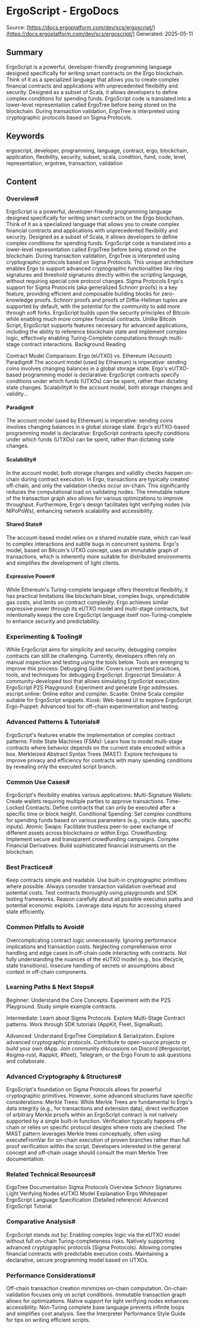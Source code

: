 # ErgoScript - ErgoDocs
Source: [https://docs.ergoplatform.com/dev/scs/ergoscript/](https://docs.ergoplatform.com/dev/scs/ergoscript/)
Generated: 2025-05-11

## Summary
ErgoScript is a powerful, developer-friendly programming language designed specifically for writing smart contracts on the Ergo blockchain. Think of it as a specialized language that allows you to create complex financial contracts and applications with unprecedented flexibility and security. Designed as a subset of Scala, it allows developers to define complex conditions for spending funds. ErgoScript code is translated into a lower-level representation called ErgoTree before being stored on the blockchain. During transaction validation, ErgoTree is interpreted using cryptographic protocols based on Sigma Protocols.

## Keywords
ergoscript, developer, programming, language, contract, ergo, blockchain, application, flexibility, security, subset, scala, condition, fund, code, level, representation, ergotree, transaction, validation

## Content
### Overview#
ErgoScript is a powerful, developer-friendly programming language designed specifically for writing smart contracts on the Ergo blockchain. Think of it as a specialized language that allows you to create complex financial contracts and applications with unprecedented flexibility and security. Designed as a subset of Scala, it allows developers to define complex conditions for spending funds.
ErgoScript code is translated into a lower-level representation called ErgoTree before being stored on the blockchain. During transaction validation, ErgoTree is interpreted using cryptographic protocols based on Sigma Protocols. This unique architecture enables Ergo to support advanced cryptographic functionalities like ring signatures and threshold signatures directly within the scripting language, without requiring special core protocol changes.
Sigma Protocols
Ergo's support for Sigma Protocols (aka generalized Schnorr proofs) is a key feature, providing efficient and composable building blocks for zero-knowledge proofs. Schnorr proofs and proofs of Diffie-Hellman tuples are supported by default, with the potential for the community to add more through soft forks.
ErgoScript builds upon the security principles of Bitcoin while enabling much more complex financial contracts. Unlike Bitcoin Script, ErgoScript supports features necessary for advanced applications, including the ability to reference blockchain state and implement complex logic, effectively enabling Turing-Complete computations through multi-stage contract interactions.
Background Reading

Contract Model Comparison: Ergo (eUTXO) vs. Ethereum (Account)
Paradigm#
The account model (used by Ethereum) is imperative: sending coins involves changing balances in a global storage state. Ergo's eUTXO-based programming model is declarative: ErgoScript contracts specify conditions under which funds (UTXOs) can be spent, rather than dictating state changes.
Scalability#
In the account model, both storage changes and validity...

#### Paradigm#
The account model (used by Ethereum) is imperative: sending coins involves changing balances in a global storage state. Ergo's eUTXO-based programming model is declarative: ErgoScript contracts specify conditions under which funds (UTXOs) can be spent, rather than dictating state changes.

#### Scalability#
In the account model, both storage changes and validity checks happen on-chain during contract execution. In Ergo, transactions are typically created off-chain, and only the validation checks occur on-chain. This significantly reduces the computational load on validating nodes. The immutable nature of the transaction graph also allows for various optimizations to improve throughput. Furthermore, Ergo's design facilitates light verifying nodes (via NIPoPoWs), enhancing network scalability and accessibility.

#### Shared State#
The account-based model relies on a shared mutable state, which can lead to complex interactions and subtle bugs in concurrent systems. Ergo's model, based on Bitcoin's UTXO concept, uses an immutable graph of transactions, which is inherently more suitable for distributed environments and simplifies the development of light clients.

#### Expressive Power#
While Ethereum's Turing-complete language offers theoretical flexibility, it has practical limitations like blockchain bloat, complex bugs, unpredictable gas costs, and limits on contract complexity. Ergo achieves similar expressive power through its eUTXO model and multi-stage contracts, but intentionally keeps the core ErgoScript language itself non-Turing-complete to enhance security and predictability.

### Experimenting & Tooling#
While ErgoScript aims for simplicity and security, debugging complex contracts can still be challenging. Currently, developers often rely on manual inspection and testing using the tools below. Tools are emerging to improve this process:
Debugging Guide: Covers current best practices, tools, and techniques for debugging ErgoScript.
Ergoscript Simulator: A community-developed tool that allows simulating ErgoScript execution.
ErgoScript P2S Playground: Experiment and generate Ergo addresses.
escript.online: Online editor and compiler.
Scastie: Online Scala compiler suitable for ErgoScript snippets.
Kiosk: Web-based UI to explore ErgoScript.
Ergo-Puppet: Advanced tool for off-chain experimentation and testing.

### Advanced Patterns & Tutorials#
ErgoScript's features enable the implementation of complex contract patterns:
Finite State Machines (FSMs): Learn how to model multi-stage contracts where behavior depends on the current state encoded within a box.
Merkleized Abstract Syntax Trees (MAST): Explore techniques to improve privacy and efficiency for contracts with many spending conditions by revealing only the executed script branch.

### Common Use Cases#
ErgoScript's flexibility enables various applications:
Multi-Signature Wallets: Create wallets requiring multiple parties to approve transactions.
Time-Locked Contracts: Define contracts that can only be executed after a specific time or block height.
Conditional Spending: Set complex conditions for spending funds based on various parameters (e.g., oracle data, specific inputs).
Atomic Swaps: Facilitate trustless peer-to-peer exchange of different assets across blockchains or within Ergo.
Crowdfunding: Implement secure and transparent crowdfunding campaigns.
Complex Financial Derivatives: Build sophisticated financial instruments on the blockchain.

### Best Practices#
Keep contracts simple and readable.
Use built-in cryptographic primitives where possible.
Always consider transaction validation overhead and potential costs.
Test contracts thoroughly using playgrounds and SDK testing frameworks.
Reason carefully about all possible execution paths and potential economic exploits.
Leverage data inputs for accessing shared state efficiently.

### Common Pitfalls to Avoid#
Overcomplicating contract logic unnecessarily.
Ignoring performance implications and transaction costs.
Neglecting comprehensive error handling and edge cases in off-chain code interacting with contracts.
Not fully understanding the nuances of the eUTXO model (e.g., box lifecycle, state transitions).
Insecure handling of secrets or assumptions about context in off-chain components.

### Learning Paths & Next Steps#
Beginner:
Understand the Core Concepts.
Experiment with the P2S Playground.
Study simple example contracts.


Intermediate:
Learn about Sigma Protocols.
Explore Multi-Stage Contract patterns.
Work through SDK tutorials (AppKit, Fleet, SigmaRust).


Advanced:
Understand ErgoTree Compilation & Serialization.
Explore advanced cryptographic protocols.
Contribute to open-source projects or build your own dApp.
Join community discussions on Discord (#ergoscript, #sigma-rust, #appkit, #fleet), Telegram, or the Ergo Forum to ask questions and collaborate.

### Advanced Cryptography & Structures#
ErgoScript's foundation on Sigma Protocols allows for powerful cryptographic primitives. However, some advanced structures have specific considerations:
Merkle Trees: While Merkle Trees are fundamental to Ergo's data integrity (e.g., for transactions and extension data), direct verification of arbitrary Merkle proofs within an ErgoScript contract is not natively supported by a single built-in function. Verification typically happens off-chain or relies on specific protocol designs where roots are checked. The MAST pattern leverages Merkle trees conceptually, often using executeFromVar for on-chain execution of proven branches rather than full proof verification within the script. Developers interested in the general concept and off-chain usage should consult the main Merkle Tree documentation.

### Related Technical Resources#
ErgoTree Documentation
Sigma Protocols Overview
Schnorr Signatures
Light Verifying Nodes
eUTXO Model Explanation
Ergo Whitepaper
ErgoScript Language Specification (Detailed reference)
Advanced ErgoScript Tutorial

### Comparative Analysis#
ErgoScript stands out by:
Enabling complex logic via the eUTXO model without full on-chain Turing-completeness risks.
Natively supporting advanced cryptographic protocols (Sigma Protocols).
Allowing complex financial contracts with predictable execution costs.
Maintaining a declarative, secure programming model based on UTXOs.

### Performance Considerations#
Off-chain transaction creation minimizes on-chain computation.
On-chain validation focuses only on script conditions.
Immutable transaction graph allows for optimizations.
Native support for light verifying nodes enhances accessibility.
Non-Turing complete base language prevents infinite loops and simplifies cost analysis.
See the Interpreter Performance Style Guide for tips on writing efficient scripts.
